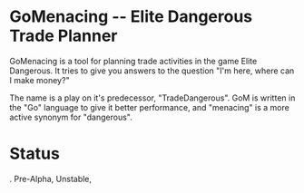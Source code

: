 GoMenacing -- Elite Dangerous Trade Planner
===========================================

GoMenacing is a tool for planning trade activities in the game Elite Dangerous. It tries to give
you answers to the question "I'm here, where can I make money?"

The name is a play on it's predecessor, "TradeDangerous". GoM is written in the "Go" language to
give it better performance, and "menacing" is a more active synonym for "dangerous".


Status
======

. Pre-Alpha, Unstable,

